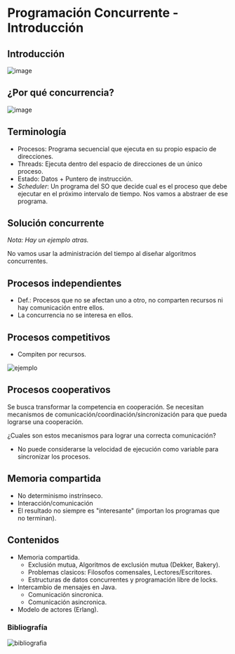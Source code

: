 # Programación Concurrente - Introducción

## Introducción

![image](https://github.com/user-attachments/assets/96719040-6b7d-4acc-8428-96b365967a10)


## ¿Por qué concurrencia?

![image](https://github.com/user-attachments/assets/412e93f5-b407-422a-a975-762ec85fb90e)

## Terminología

+ Procesos: Programa secuencial que ejecuta en su propio espacio de direcciones.
+ Threads: Ejecuta dentro del espacio de direcciones de un único proceso.
+ Estado: Datos + Puntero de instrucción.
+ *Scheduler*: Un programa del SO que decide cual es el proceso que debe ejecutar en el próximo intervalo de tiempo. Nos vamos a abstraer de ese programa.

## Solución concurrente

*Nota: Hay un ejemplo atras.*

No vamos usar la administración del tiempo al diseñar algoritmos concurrentes.

## Procesos independientes

+ Def.: Procesos que no se afectan uno a otro, no comparten recursos ni hay comunicación entre ellos.
+ La concurrencia no se interesa en ellos.

## Procesos competitivos

+ Compiten por recursos.

![ejemplo](https://github.com/user-attachments/assets/f49ac355-c65c-4f7a-a48a-c264e78e96ba)

## Procesos cooperativos

Se busca transformar la competencia en cooperación. Se necesitan mecanismos de comunicación/coordinación/sincronización para que pueda lograrse una cooperación.

¿Cuales son estos mecanismos para lograr una correcta comunicación?

+ No puede considerarse la velocidad de ejecución como variable para sincronizar los procesos.

## Memoria compartida

+ No determinismo instrínseco.
+ Interacción/comunicación
+ El resultado no siempre es "interesante" (importan los programas que no terminan).

## Contenidos
+ Memoria compartida.
  + Exclusión mutua, Algoritmos de exclusión mutua (Dekker, Bakery).
  + Problemas clasicos: Filosofos comensales, Lectores/Escritores.
  + Estructuras de datos concurrentes y programación libre de locks.
+ Intercambio de mensajes en Java.
  + Comunicación sincronica.
  + Comunicación asincronica.
+ Modelo de actores (Erlang).

### Bibliografía

![bibliografia](https://github.com/user-attachments/assets/c345724e-ed43-4170-ae21-40d6bc8a3f80)
